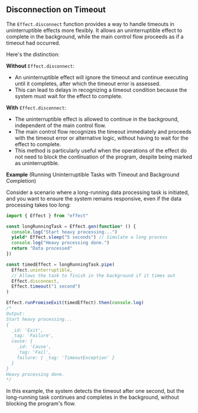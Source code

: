 ## Disconnection on Timeout

The `Effect.disconnect` function provides a way to handle timeouts in uninterruptible effects more flexibly. It allows an uninterruptible effect to complete in the background, while the main control flow proceeds as if a timeout had occurred.

Here's the distinction:

**Without** `Effect.disconnect`:

- An uninterruptible effect will ignore the timeout and continue executing until it completes, after which the timeout error is assessed.
- This can lead to delays in recognizing a timeout condition because the system must wait for the effect to complete.

**With** `Effect.disconnect`:

- The uninterruptible effect is allowed to continue in the background, independent of the main control flow.
- The main control flow recognizes the timeout immediately and proceeds with the timeout error or alternative logic, without having to wait for the effect to complete.
- This method is particularly useful when the operations of the effect do not need to block the continuation of the program, despite being marked as uninterruptible.

**Example** (Running Uninterruptible Tasks with Timeout and Background Completion)

Consider a scenario where a long-running data processing task is initiated, and you want to ensure the system remains responsive, even if the data processing takes too long:

```ts twoslash
import { Effect } from "effect"

const longRunningTask = Effect.gen(function* () {
  console.log("Start heavy processing...")
  yield* Effect.sleep("5 seconds") // Simulate a long process
  console.log("Heavy processing done.")
  return "Data processed"
})

const timedEffect = longRunningTask.pipe(
  Effect.uninterruptible,
  // Allows the task to finish in the background if it times out
  Effect.disconnect,
  Effect.timeout("1 second")
)

Effect.runPromiseExit(timedEffect).then(console.log)
/*
Output:
Start heavy processing...
{
  _id: 'Exit',
  _tag: 'Failure',
  cause: {
    _id: 'Cause',
    _tag: 'Fail',
    failure: { _tag: 'TimeoutException' }
  }
}
Heavy processing done.
*/
```

In this example, the system detects the timeout after one second, but the long-running task continues and completes in the background, without blocking the program's flow.
